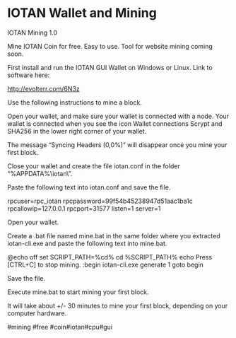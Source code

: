 # IOTAN Wallet and Mining
IOTAN Mining 1.0

Mine IOTAN Coin for free. Easy to use. Tool for website mining coming soon.

First install and run the IOTAN GUI Wallet on Windows or Linux. Link to software here:

http://evolterr.com/6N3z

Use the following instructions to mine a block.

Open your wallet, and make sure your wallet is connected with a node. Your wallet is connected when you see the icon Wallet connections Scrypt and SHA256 in the lower right corner of your wallet.

The message “Syncing Headers (0,0%)” will disappear once you mine your first block.

Close your wallet and create the file iotan.conf in the folder “%APPDATA%\iotan\”.

Paste the following text into iotan.conf and save the file.

rpcuser=rpc_iotan rpcpassword=99f54b45238947d51aac1ba1c rpcallowip=127.0.0.1 rpcport=31577 listen=1 server=1

Open your wallet.

Create a .bat file named mine.bat in the same folder where you extracted iotan-cli.exe and paste the following text into mine.bat.

@echo off set SCRIPT_PATH=%cd% cd %SCRIPT_PATH% echo Press [CTRL+C] to stop mining. :begin iotan-cli.exe generate 1 goto begin

Save the file. 

Execute mine.bat to start mining your first block.

It will take about +/- 30 minutes to mine your first block, depending on your computer hardware.

#mining #free #coin#iotan#cpu#gui
